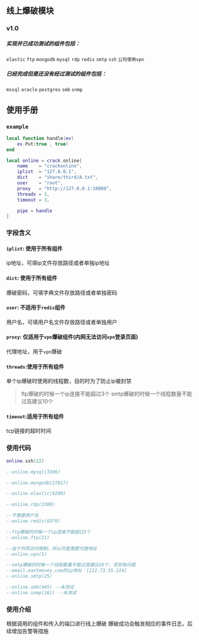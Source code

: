 ## 线上爆破模块
### v1.0
##### 实现并已成功测试的组件包括：
`elastic`
`ftp`
`mongodb`
`mysql`
`rdp`
`redis`
`smtp`
`ssh`
`公司使用vpn`
##### 已经完成但是还没有经过测试的组件包括：
`mssql`
`oracle`
`postgres`
`smb`
`snmp`

## 使用手册

### `example`
```lua
local function handle(ev)
    ev.Put(true , true)
end

local online = crack.online{
    name    = "crackonline",
    iplist  = "127.0.0.1",
    dict    = "share/third/A.txt",
    user    = "root",
    proxy   = "http://127.0.0.1:10809",
    threads = 3,
    timeout = 3,

    pipe = handle
}
```
### 字段含义
#### `iplist`: 使用于所有组件
ip地址，可填ip文件存放路径或者单独ip地址
#### `dict`: 使用于所有组件
爆破密码，可填字典文件存放路径或者单独密码
#### `user`: 不适用于`redis`组件
用户名，可填用户名文件存放路径或者单独用户
#### `proxy`: 仅适用于`vpn`爆破组件(内网无法访问`vpn`登录页面)
代理地址，用于`vpn`爆破
#### `threads`:使用于所有组件
单个ip爆破时使用的线程数，目的时为了防止ip被封禁
>ftp爆破的时候一个ip连接不能超过3个
>smtp爆破的时候一个线程数量不能过高建议10个
#### `timeout`:适用于所有组件
tcp链接的超时时间

### 使用代码

```lua
online.ssh(22)

--online.mysql(3306)

--online.mongodb(27017)

--online.elastic(9200)

--online.rdp(3389)

--不需要用户名
--online.redis(6379)

--ftp爆破的时候一个ip连接不能超过3个
--online.ftp(21)

--由于外网访问限制，所以可能需要代理地址
--online.vpn(1)

--smtp爆破的时候一个线程数量不能过高建议10个，否则有问题
--email.eastmoney.com的ip地址：[222.73.55.214]
--online.smtp(25)

--online.smb(445) --未测试
--online.snmp(161) --未测试
```
### 使用介绍
根据调用的组件和传入的端口进行线上爆破
爆破成功会触发相应的事件日志，后续增加告警等措施
